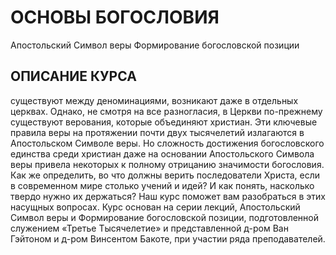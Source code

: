# ОСНОВЫ БОГОСЛОВИЯ

Апостольский Символ верыФормирование богословской позиции

## ОПИСАНИЕ КУРСА

существуют между деноминациями, возникают даже в отдельных церквах.Однако, не смотря на все разногласия, в Церкви по-прежнему существуют верования, которые объединяют христиан. Эти ключевые правила веры на протяжении почти двух тысячелетий излагаются в Апостольском Символе веры.Но сложность достижения богословского единства среди христиан даже на основании Апостольского Символа веры привела некоторых к полному отрицанию значимости богословия. Как же определить, во что должны верить последователи Христа, если в современном мире столько учений и идей? И как понять, насколько твердо нужно их держаться? Наш курс поможет вам разобраться в этих насущных вопросах. Курс основан на серии лекций, Апостольский Символ веры и Формирование богословской позиции, подготовленной служением «Третье Тысячелетие» и представленной д-ром Ван Гэйтоном и д-ром Винсентом Бакоте, при участии ряда преподавателей.